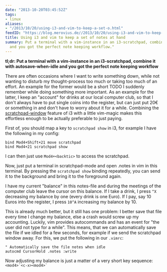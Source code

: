 ```yaml
---
date: "2013-10-20T03:45:52Z"
tags:
- linux
aliases:
- "/2013/10/20/using-i3-and-vim-to-keep-a-set-o.html"
feedID: "https://blog.merovius.de//2013/10/20/using-i3-and-vim-to-keep-a-set-o.html"
title: Using i3 and vim to keep a set of notes at hand
summary: Put a terminal with a vim-instance in an i3-scratchpad, combine it with autosave-when-idle
  and you got the perfect note keeping workflow."
---
```


**tl;dr: Put a terminal with a vim-instance in an i3-scratchpad, combine it
with autosave-when-idle and you got the perfect note keeping workflow**

There are often occasions where I want to write something down, while not
wanting to disturb my thought-process too much or taking too much of an effort.
An example for the former would be a short TODO I suddenly remember while doing
something more important. As an example for the latter, I keep an "account" for
drinks at our local computer club, so that I don't always have to put single
coins into the register, but can just put 20€ or something in and don't have to
worry about it for a while. Combining the
[scratchpad-window](http://i3wm.org/docs/userguide.html#_scratchpad) feature of
i3 with a little vim-magic makes this effortless enough to be actually
preferable to just paying.

First of, you should map a key to `scratchpad show` in i3, for example I have
the following in my config:

```
bind Mod4+Shift+21 move scratchpad
bind Mod4+21 scratchpad show
```

I can then just use `Mod4+<backtic>` to access the scratchpad.

Now, just put a terminal in scratchpad-mode and open .notes in vim in this
terminal. By pressing the `scratchpad show` binding repeatedly, you can send it
to the background and bring it to the foreground again.

I have my current "balance" in this notes-file and during the meetings of the
computer club leave the cursor on this balance. If I take a drink, I press `^X`
decreasing my balance by one (every drink is one Euro). If I pay, say 10 Euros
into the register, I press `10^A` increasing my balance by 10.

This is already much better, but it still has one problem: I better save that
file every time I change my balance, else a crash would screw up my accounting.
Luckily, vim provides autocommands and has an event for "the user did not type
for a while". This means, that we can automatically save the file if we idled
for a few seconds, for example if we send the scratchpad window away. For this,
we put the following in our `.vimrc`:

```
" Automatically save the file notes when idle
autocmd CursorHold .notes :write
```

Now adjusting my balance is just a matter of a very short key sequence:
``<mod4>`<c-x><mod4>` ``
